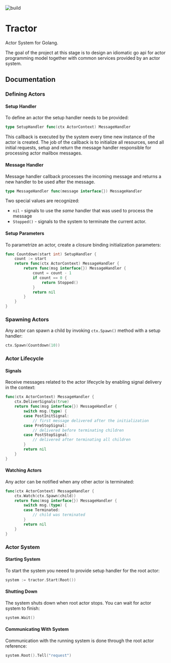 ![build](https://github.com/mikea/tractor/workflows/Go/badge.svg)

# Tractor

Actor System for Golang.

The goal of the project at this stage is to design an idiomatic go api for actor programming model together with common
services provided by an actor system.

## Documentation

### Defining Actors

#### Setup Handler

To define an actor the setup handler needs to be provided:

```go
type SetupHandler func(ctx ActorContext) MessageHandler
```

This callback is executed by the system every time new instance of the actor is created. The job of the callback is to
initialize all resources, send all initial requests, setup and return the message handler responsible for processing
actor mailbox messages.

#### Message Handler

Message handler callback processes the incoming message and returns a new handler to be used after the message.

```go
type MessageHandler func(message interface{}) MessageHandler
``` 

Two special values are recognized:

- `nil` - signals to use the *same* handler that was used to process the message
- `Stopped()` - signals to the system to terminate the current actor.

#### Setup Parameters

To parametrize an actor, create a closure binding initialization parameters:

```go
func Countdown(start int) SetupHandler {
	count := start
	return func(ctx ActorContext) MessageHandler {
		return func(msg interface{}) MessageHandler {
			count = count - 1
			if count == 0 {
				return Stopped()
			}
			return nil
		}
	}
}
```

### Spawning Actors

Any actor can spawn a child by invoking `ctx.Spawn()` method with a setup handler:

```go
ctx.Spawn(Countdown(10))
``` 

### Actor Lifecycle

#### Signals

Receive messages related to the actor lifecycle by enabling signal delivery in the context:

```go
func(ctx ActorContext) MessageHandler {
    ctx.DeliverSignals(true)
    return func(msg interface{}) MessageHandler {
        switch msg.(type) {
        case PostInitSignal:
            // first message delivered after the initialization
        case PreStopSignal:
        	// delivered before terminating children
        case PostStopSignal:
            // delivered after terminating all children
        }
        return nil
    }
}
```

#### Watching Actors

Any actor can be notified when any other actor is terminated:

```go
func(ctx ActorContext) MessageHandler {
    ctx.Watch(ctx.Spawn(child))
    return func(msg interface{}) MessageHandler {
        switch msg.(type) {
        case Terminated:
        	// child was terminated
        }
        return nil
    }
}
```

### Actor System

#### Starting System

To start the system you neeed to provide setup handler for the root actor:

```go
system := tractor.Start(Root())
```

#### Shutting Down

The system shuts down when root actor stops. You can wait for actor system to finish:

```go
system.Wait()
```

#### Communicating With System

Communication with the running system is done through the root actor reference:

```go
system.Root().Tell("request")
```